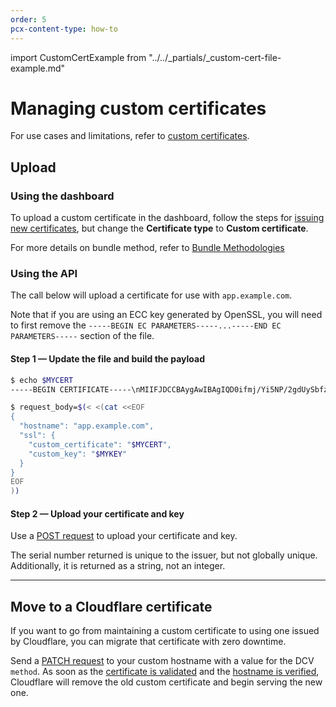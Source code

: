 ```yaml
---
order: 5
pcx-content-type: how-to
---
```


import CustomCertExample from "../../_partials/_custom-cert-file-example.md"

# Managing custom certificates

For use cases and limitations, refer to [custom certificates](../custom-certificates).

## Upload

### Using the dashboard

To upload a custom certificate in the dashboard, follow the steps for [issuing new certificates](/ssl-for-saas/common-tasks/issuing-certificates#via-the-dashboard), but change the **Certificate type** to **Custom certificate**.

For more details on bundle method, refer to [Bundle Methodologies](/edge-certificates/custom-certificates/bundling-methodologies)

### Using the API

The call below will upload a certificate for use with `app.example.com`. 

Note that if you are using an ECC key generated by OpenSSL, you will need to first remove the `-----BEGIN EC PARAMETERS-----...-----END EC PARAMETERS-----` section of the file.

#### Step 1 — Update the file and build the payload

<CustomCertExample/>

```bash
$ echo $MYCERT
-----BEGIN CERTIFICATE-----\nMIIFJDCCBAygAwIBAgIQD0ifmj/Yi5NP/2gdUySbfzANBgkqhkiG9w0BAQsFADBN\nMQswCQYDVQQGEwJVUzEVMBMGA1UEChMMRGlnaUNlcnQgSW5jMScwJQYDVQQDEx5E...SzSHfXp5lnu/3V08I72q1QNzOCgY1XeL4GKVcj4or6cT6tX6oJH7ePPmfrBfqI/O\nOeH8gMJ+FuwtXYEPa4hBf38M5eU5xWG7\n-----END CERTIFICATE-----\n

$ request_body=$(< <(cat <<EOF
{
  "hostname": "app.example.com",
  "ssl": {
    "custom_certificate": "$MYCERT",
    "custom_key": "$MYKEY"
  }
}
EOF
))
```

#### Step 2 — Upload your certificate and key

Use a [POST request](https://api.cloudflare.com/#custom-hostname-for-a-zone-create-custom-hostname) to upload your certificate and key.

The serial number returned is unique to the issuer, but not globally unique. Additionally, it is returned as a string, not an integer.

---

## Move to a Cloudflare certificate

If you want to go from maintaining a custom certificate to using one issued by Cloudflare, you can migrate that certificate with zero downtime.

Send a [PATCH request](https://api.cloudflare.com/#custom-hostname-for-a-zone-edit-custom-hostname) to your custom hostname with a value for the DCV `method`. As soon as the [certificate is validated](/ssl-for-saas/common-tasks/certificate-validation-methods) and the [hostname is verified](/ssl-for-saas/common-tasks/hostname-verification), Cloudflare will remove the old custom certificate and begin serving the new one.